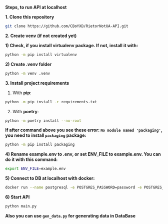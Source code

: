 **Steps, to run API at localhost**

**1. Clone this repository**

```bash
git clone https://github.com/CBoYXD/RietorNotUA-API.git
```

**2. Create venv (if not created yet)**

**1) Check, if you install virtualenv package. If not, install it with:**

```bash
python -m pip install virtualenv
```

**2) Create .venv folder**

```bash
python -m venv .venv
```


**3. Install project requirements**

1) With **pip**:

```bash
python -m pip install -r requirements.txt
```

2) With **poetry**:

```bash
python -m poetry install --no-root
```

**If after command above you see these error: ```No module named 'packaging'```, you need to install ```packaging``` package:**

```bash
python -m pip install packaging
```

**4) Rename example.env to .env, or set ENV_FILE to example.env. You can do it with this command:**

```bash
export ENV_FILE=example.env
```


**5) Connect to DB at localhost with docker:**

```bash
docker run --name postgresql -e POSTGRES_PASSWORD=password -e POSTGRES_USER=user -e POSTGRES_DB=db_name -p 5432:5432 -d postgres:16.2-alpine
```

**6) Start API**

```bash
python main.py
```

**Also you can use ```gen_data.py``` for generating data in DataBase**